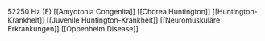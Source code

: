 52250 Hz (E)
[[Amyotonia Congenita]]
[[Chorea Huntington]]
[[Huntington-Krankheit]]
[[Juvenile Huntington-Krankheit]]
[[Neuromuskuläre Erkrankungen]]
[[Oppenheim Disease]]